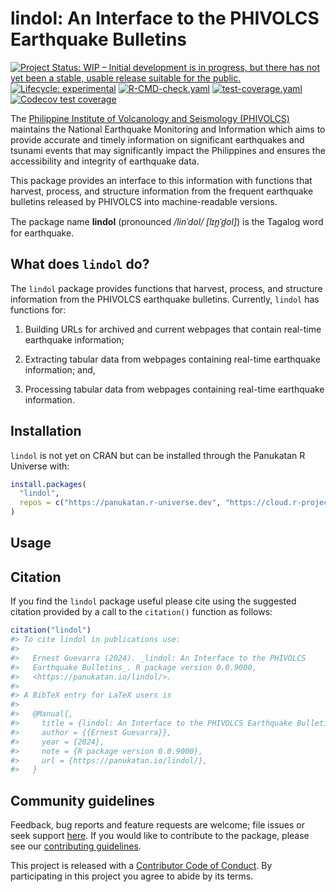 
<!-- README.md is generated from README.Rmd. Please edit that file -->

# lindol: An Interface to the PHIVOLCS Earthquake Bulletins

<!-- badges: start -->

[![Project Status: WIP – Initial development is in progress, but there
has not yet been a stable, usable release suitable for the
public.](https://www.repostatus.org/badges/latest/wip.svg)](https://www.repostatus.org/#wip)
[![Lifecycle:
experimental](https://img.shields.io/badge/lifecycle-experimental-orange.svg)](https://lifecycle.r-lib.org/articles/stages.html#experimental)
[![R-CMD-check.yaml](https://github.com/panukatan/lindol/actions/workflows/R-CMD-check.yaml/badge.svg)](https://github.com/panukatan/lindol/actions/workflows/R-CMD-check.yaml)
[![test-coverage.yaml](https://github.com/panukatan/lindol/actions/workflows/test-coverage.yaml/badge.svg)](https://github.com/panukatan/lindol/actions/workflows/test-coverage.yaml)
[![Codecov test
coverage](https://codecov.io/gh/panukatan/lindol/branch/main/graph/badge.svg)](https://app.codecov.io/gh/panukatan/lindol?branch=main)
<!-- badges: end -->

The [Philippine Institute of Volcanology and Seismology
(PHIVOLCS)](https://phivolcs.dost.gov.ph/) maintains the National
Earthquake Monitoring and Information which aims to provide accurate and
timely information on significant earthquakes and tsunami events that
may significantly impact the Philippines and ensures the accessibility
and integrity of earthquake data.

This package provides an interface to this information with functions
that harvest, process, and structure information from the frequent
earthquake bulletins released by PHIVOLCS into machine-readable
versions.

The package name **lindol** (pronounced */linˈdol/ \[lɪn̪ˈd̪ol\]*) is
the Tagalog word for earthquake.

## What does `lindol` do?

The `lindol` package provides functions that harvest, process, and
structure information from the PHIVOLCS earthquake bulletins. Currently,
`lindol` has functions for:

1.  Building URLs for archived and current webpages that contain
    real-time earthquake information;

2.  Extracting tabular data from webpages containing real-time
    earthquake information; and,

3.  Processing tabular data from webpages containing real-time
    earthquake information.

## Installation

`lindol` is not yet on CRAN but can be installed through the Panukatan R
Universe with:

``` r
install.packages(
  "lindol",
  repos = c("https://panukatan.r-universe.dev", "https://cloud.r-project.org")
)
```

## Usage

## Citation

If you find the `lindol` package useful please cite using the suggested
citation provided by a call to the `citation()` function as follows:

``` r
citation("lindol")
#> To cite lindol in publications use:
#> 
#>   Ernest Guevarra (2024). _lindol: An Interface to the PHIVOLCS
#>   Earthquake Bulletins_. R package version 0.0.9000,
#>   <https://panukatan.io/lindol/>.
#> 
#> A BibTeX entry for LaTeX users is
#> 
#>   @Manual{,
#>     title = {lindol: An Interface to the PHIVOLCS Earthquake Bulletins},
#>     author = {{Ernest Guevarra}},
#>     year = {2024},
#>     note = {R package version 0.0.9000},
#>     url = {https://panukatan.io/lindol/},
#>   }
```

## Community guidelines

Feedback, bug reports and feature requests are welcome; file issues or
seek support [here](https://github.com/panukatan/lindol/issues). If you
would like to contribute to the package, please see our [contributing
guidelines](https://panukatan.io/lindol/CONTRIBUTING.html).

This project is released with a [Contributor Code of
Conduct](https://panukatan.io/lindol/CODE_OF_CONDUCT.html). By
participating in this project you agree to abide by its terms.

